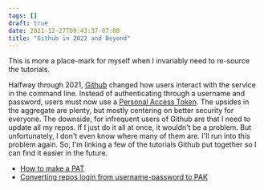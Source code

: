 ```yaml
---
tags: []
draft: true
date: 2021-12-27T09:43:37-07:00
title: "Github in 2022 and Beyond"
---
```


This is more a place-mark for myself when I invariably need to re-source the tutorials. 

Halfway through 2021, [Github](github.com) changed how users interact with the service in the command line. Instead of authenticating through a username and password, users must now use a [Personal Access Token](https://github.blog/2020-12-15-token-authentication-requirements-for-git-operations/). The upsides in the aggregate are plenty, but mostly centering on better security for everyone. The downside, for infrequent users of Github are that I need to update all my repos. If I just do it all at once, it wouldn't be a problem. But unfortunately, I don't even know where many of them are. I'll run into this problem again. So, I'm linking a few of the tutorials Github put together so I can find it easier in the future.

- [How to make a PAT](https://docs.github.com/en/authentication/keeping-your-account-and-data-secure/creating-a-personal-access-token)
- [Converting repos login from username-password to PAK](https://docs.github.com/en/get-started/getting-started-with-git/managing-remote-repositories#switching-remote-urls-from-ssh-to-https)